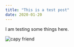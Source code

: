 ```yaml
---
title: "This is a test post"
date: 2020-01-20
---
```

I am testing some things here.

![capy friend](https://usatftw.files.wordpress.com/2016/08/ap_switzerland_zoo_16835655.jpg?w=1200)
